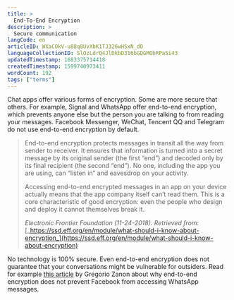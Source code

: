 ```yaml
---
title: >
  End-To-End Encryption
description: >
  Secure communication
langCode: en
articleID: WXaCOkV-u88q8UvXbK1TJ326wHSxN_dO
languageCollectionID: SlOzLdrQ4JlDkbD316bGDGMObRPaSi43
updatedTimestamp: 1683375714418
createdTimestamp: 1599740973411
wordCount: 192
tags: ["terms"]
---
```


Chat apps offer various forms of encryption. Some are more secure that others. For example, Signal and WhatsApp offer end-to-end encryption, which prevents anyone else but the person you are talking to from reading your messages. Facebook Messenger, WeChat, Tencent QQ and Telegram do not use end-to-end encryption by default.

> End-to-end encryption protects messages in transit all the way from sender to receiver. It ensures that information is turned into a secret message by its original sender (the first “end”) and decoded only by its final recipient (the second “end”). No one, including the app you are using, can “listen in” and eavesdrop on your activity.
> 
> Accessing end-to-end encrypted messages in an app on your device actually means that the app company itself can’t read them. This is a core characteristic of good encryption: even the people who design and deploy it cannot themselves break it.
> 
> _Electronic Frontier Foundation (11-24-2018). Retrieved from:_  
> [_https://ssd.eff.org/en/module/what-should-i-know-about-encryption_](https://ssd.eff.org/en/module/what-should-i-know-about-encryption)

No technology is 100% secure. Even end-to-end encryption does not guarantee that your conversations might be vulnerable for outsiders. Read for example [this article](https://medium.com/@gzanon/no-end-to-end-encryption-does-not-prevent-facebook-from-accessing-whatsapp-chats-d7c6508731b2) by Gregorio Zanon about why end-to-end encryption does not prevent Facebook from accessing WhatsApp messages.